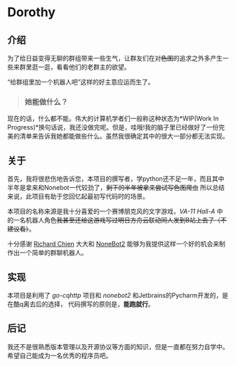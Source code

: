# Dorothy

## 介绍

为了给日益变得无聊的群组带来一些生气，让群友们在对~~色图~~的追求之外多产生一些来群里逛一逛，看看他们的老群主的欲望。

“给群组里加一个机器人吧”这样的好主意应运而生了。

>### 她能做什么？

现在的话，什么都不能。伟大的计算机学者们一般称这种状态为*WIP(Work In Progress)*换句话说，我还没做完呢。但是，哇哦!我的脑子里已经做好了一份完美的清单来告诉我她都能做些什么。虽然我很确定其中的很大一部分都无法实现。

## 关于

首先，我将很悲伤地告诉您，本项目的撰写者，学python还不足一年，而且其中半年是拿来和Nonebot一代较劲了，~~剩下的半年被拿来尝试写色图爬虫~~ 所以总结来说，此项目有助于您回忆起最初写代码时的场景。

本项目的名称来源是我十分喜爱的一个赛博朋克风的文字游戏，*VA-11 Hall-A* 中的一名机器人角色~~我甚至还给这游戏写过明日方舟云联动同人发到B站上去了（不建议看）~~。

十分感谢 [Richard Chien](https://github.com/richardchien) 大大和 [NoneBot2](https://github.com/nonebot/nonebot2) 能够为我提供这样一个好的机会来制作出一个简单的群聊机器人。

## 实现

本项目是利用了 *go-cqhttp* 项目和 *nonebot2* 和Jetbrains的Pycharm开发的，是在酷q离去后的选择，
代码撰写的原则是，**能跑就行**。

## 后记

我还不是很熟悉版本管理以及开源协议等方面的知识，但是一直都在努力自学中。希望自己能成为一名优秀的程序员吧。




